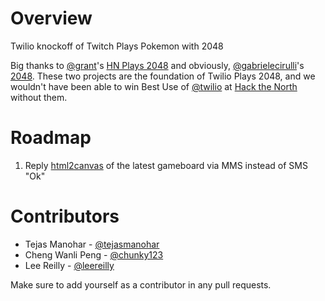 Overview
=========

Twilio knockoff of Twitch Plays Pokemon with 2048

Big thanks to [@grant](https://github.com/grant)'s [HN Plays 2048](https://github.com/grant/hnplays2048) and obviously, [@gabrielecirulli](https://github.com/gabrielecirulli)'s [2048](https://github.com/gabrielecirulli/2048). These two projects are the foundation of Twilio Plays 2048, and we wouldn't have been able to win Best Use of [@twilio](https://github.com/twilio) at [Hack the North](http://hackthenorth.com) without them.

Roadmap
========
1. Reply [html2canvas](http://html2canvas.hertzen.com/) of the latest gameboard via MMS instead of SMS "Ok"

Contributors
============
* Tejas Manohar - [@tejasmanohar](https://github.com/tejas-manohar)
* Cheng Wanli Peng - [@chunky123](https://github.com/chunky123)
* Lee Reilly - [@leereilly](https://github.com/leereilly)

Make sure to add yourself as a contributor in any pull requests.

